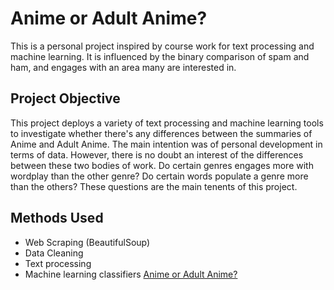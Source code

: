 # Anime or  Adult Anime?

This is a personal project inspired by course work for text processing and machine learning. It is influenced by the binary comparison of spam and ham, and engages with an area many are interested in.

## Project Objective

This project deploys a variety of text processing and machine learning tools to investigate whether there's any differences between the summaries of Anime and Adult Anime. The main intention was of personal development in terms of data. However, there is no doubt an interest of the differences between these two bodies of work. Do certain genres engages more with wordplay than the other genre? Do certain words populate a genre more than the others? These questions are the main tenents of this project.

## Methods Used
* Web Scraping (BeautifulSoup)
* Data Cleaning
* Text processing
* Machine learning classifiers 
[Anime or Adult Anime?](docs/job_scrap.ipynb)

